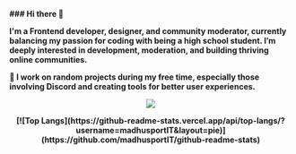 <b>### Hi there 👋<b/>

I'm a Frontend developer, designer, and community moderator, currently balancing my passion for coding with being a high school student. I’m deeply interested in development, moderation, and building thriving online communities.

🔧 I work on random projects during my free time, especially those involving Discord and creating tools for better user experiences.

<p align="center">
  <a href="https://skillicons.dev">
    <img src="https://skillicons.dev/icons?i=html,css,tailwind,materialui,js,ts,react,nextjs,redux,nodejs,express,postman,docker,git,github,npm,yarn,vite,twitter" />
  </a>
</p>
<p align="center">
  [![Top Langs](https://github-readme-stats.vercel.app/api/top-langs/?username=madhusportIT&layout=pie)](https://github.com/madhusportIT/github-readme-stats)
  </p>
<!-- <picture>
  <source
    srcset="https://github-readme-stats.vercel.app/api?username=madhusportIT&show_icons=true&theme=dark"
    media="(prefers-color-scheme: dark)"
  />
  <source
    srcset="https://github-readme-stats.vercel.app/api?username=madhusportIT&show_icons=true"
    media="(prefers-color-scheme: light), (prefers-color-scheme: no-preference)"
  />
  <img src="https://github-readme-stats.vercel.app/api?username=madhusportIT&show_icons=true" />
</picture>
 -->

